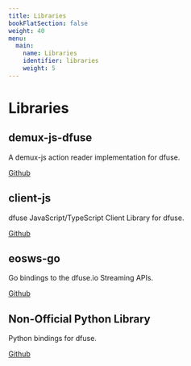 ```yaml
---
title: Libraries
bookFlatSection: false
weight: 40
menu:
  main:
    name: Libraries
    identifier: libraries
    weight: 5
---
```


# Libraries

## demux-js-dfuse

A demux-js action reader implementation for dfuse.

[Github](https://github.com/dfuse-io/demux-js-dfuse)

## client-js

dfuse JavaScript/TypeScript Client Library for dfuse.

[Github](https://github.com/dfuse-io/client-js)

## eosws-go

Go bindings to the dfuse.io Streaming APIs.

[Github](https://github.com/dfuse-io/eosws-go)

## Non-Official Python Library

Python bindings for dfuse.

[Github](https://github.com/th3ch33s3/dfuse-python)